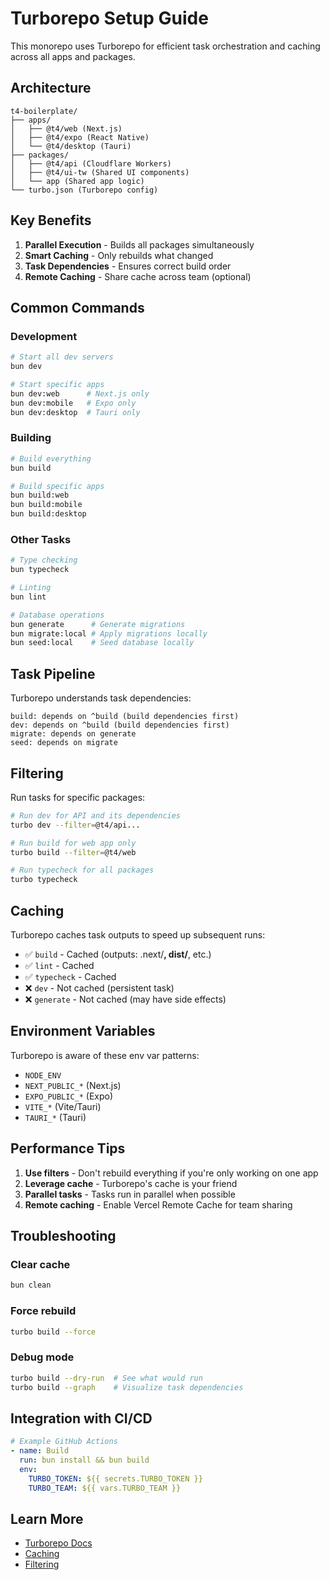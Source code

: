 # Turborepo Setup Guide

This monorepo uses Turborepo for efficient task orchestration and caching across all apps and packages.

## Architecture

```
t4-boilerplate/
├── apps/
│   ├── @t4/web (Next.js)
│   ├── @t4/expo (React Native)
│   └── @t4/desktop (Tauri)
├── packages/
│   ├── @t4/api (Cloudflare Workers)
│   ├── @t4/ui-tw (Shared UI components)
│   └── app (Shared app logic)
└── turbo.json (Turborepo config)
```

## Key Benefits

1. **Parallel Execution** - Builds all packages simultaneously
2. **Smart Caching** - Only rebuilds what changed
3. **Task Dependencies** - Ensures correct build order
4. **Remote Caching** - Share cache across team (optional)

## Common Commands

### Development
```bash
# Start all dev servers
bun dev

# Start specific apps
bun dev:web      # Next.js only
bun dev:mobile   # Expo only
bun dev:desktop  # Tauri only
```

### Building
```bash
# Build everything
bun build

# Build specific apps
bun build:web
bun build:mobile
bun build:desktop
```

### Other Tasks
```bash
# Type checking
bun typecheck

# Linting
bun lint

# Database operations
bun generate      # Generate migrations
bun migrate:local # Apply migrations locally
bun seed:local    # Seed database locally
```

## Task Pipeline

Turborepo understands task dependencies:

```
build: depends on ^build (build dependencies first)
dev: depends on ^build (build dependencies first)
migrate: depends on generate
seed: depends on migrate
```

## Filtering

Run tasks for specific packages:

```bash
# Run dev for API and its dependencies
turbo dev --filter=@t4/api...

# Run build for web app only
turbo build --filter=@t4/web

# Run typecheck for all packages
turbo typecheck
```

## Caching

Turborepo caches task outputs to speed up subsequent runs:

- ✅ `build` - Cached (outputs: .next/**, dist/**, etc.)
- ✅ `lint` - Cached
- ✅ `typecheck` - Cached
- ❌ `dev` - Not cached (persistent task)
- ❌ `generate` - Not cached (may have side effects)

## Environment Variables

Turborepo is aware of these env var patterns:
- `NODE_ENV`
- `NEXT_PUBLIC_*` (Next.js)
- `EXPO_PUBLIC_*` (Expo)
- `VITE_*` (Vite/Tauri)
- `TAURI_*` (Tauri)

## Performance Tips

1. **Use filters** - Don't rebuild everything if you're only working on one app
2. **Leverage cache** - Turborepo's cache is your friend
3. **Parallel tasks** - Tasks run in parallel when possible
4. **Remote caching** - Enable Vercel Remote Cache for team sharing

## Troubleshooting

### Clear cache
```bash
bun clean
```

### Force rebuild
```bash
turbo build --force
```

### Debug mode
```bash
turbo build --dry-run  # See what would run
turbo build --graph    # Visualize task dependencies
```

## Integration with CI/CD

```yaml
# Example GitHub Actions
- name: Build
  run: bun install && bun build
  env:
    TURBO_TOKEN: ${{ secrets.TURBO_TOKEN }}
    TURBO_TEAM: ${{ vars.TURBO_TEAM }}
```

## Learn More

- [Turborepo Docs](https://turbo.build/repo/docs)
- [Caching](https://turbo.build/repo/docs/core-concepts/caching)
- [Filtering](https://turbo.build/repo/docs/core-concepts/monorepos/filtering)